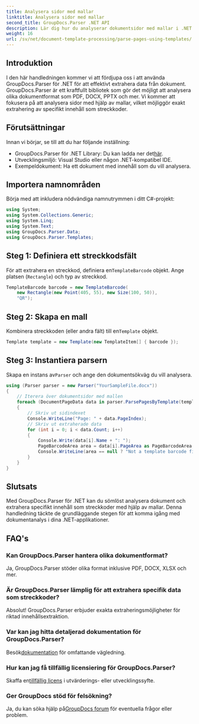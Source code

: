 ```yaml
---
title: Analysera sidor med mallar
linktitle: Analysera sidor med mallar
second_title: GroupDocs.Parser .NET API
description: Lär dig hur du analyserar dokumentsidor med mallar i .NET med GroupDocs.Parser. Extrahera specifikt innehåll effektivt för dina applikationer.
weight: 16
url: /sv/net/document-template-processing/parse-pages-using-templates/
---
```

## Introduktion
I den här handledningen kommer vi att fördjupa oss i att använda GroupDocs.Parser för .NET för att effektivt extrahera data från dokument. GroupDocs.Parser är ett kraftfullt bibliotek som gör det möjligt att analysera olika dokumentformat som PDF, DOCX, PPTX och mer. Vi kommer att fokusera på att analysera sidor med hjälp av mallar, vilket möjliggör exakt extrahering av specifikt innehåll som streckkoder.
## Förutsättningar
Innan vi börjar, se till att du har följande inställning:
-  GroupDocs.Parser för .NET Library: Du kan ladda ner det[här](https://releases.groupdocs.com/parser/net/).
- Utvecklingsmiljö: Visual Studio eller någon .NET-kompatibel IDE.
- Exempeldokument: Ha ett dokument med innehåll som du vill analysera.

## Importera namnområden
Börja med att inkludera nödvändiga namnutrymmen i ditt C#-projekt:
```csharp
using System;
using System.Collections.Generic;
using System.Linq;
using System.Text;
using GroupDocs.Parser.Data;
using GroupDocs.Parser.Templates;
```
## Steg 1: Definiera ett streckkodsfält
 För att extrahera en streckkod, definiera en`TemplateBarcode` objekt. Ange platsen (`Rectangle`) och typ av streckkod.
```csharp
TemplateBarcode barcode = new TemplateBarcode(
    new Rectangle(new Point(405, 55), new Size(100, 50)),
    "QR");
```
## Steg 2: Skapa en mall
 Kombinera streckkoden (eller andra fält) till en`Template` objekt.
```csharp
Template template = new Template(new TemplateItem[] { barcode });
```
## Steg 3: Instantiera parsern
 Skapa en instans av`Parser` och ange den dokumentsökväg du vill analysera.
```csharp
using (Parser parser = new Parser("YourSampleFile.docx"))
{
    // Iterera över dokumentsidor med mallen
    foreach (DocumentPageData data in parser.ParsePagesByTemplate(template))
    {
        // Skriv ut sidindexet
        Console.WriteLine("Page: " + data.PageIndex);
        // Skriv ut extraherade data
        for (int i = 0; i < data.Count; i++)
        {
            Console.Write(data[i].Name + ": ");
            PageBarcodeArea area = data[i].PageArea as PageBarcodeArea;
            Console.WriteLine(area == null ? "Not a template barcode field" : area.Value);
        }
    }
}
```

## Slutsats
Med GroupDocs.Parser för .NET kan du sömlöst analysera dokument och extrahera specifikt innehåll som streckkoder med hjälp av mallar. Denna handledning täckte de grundläggande stegen för att komma igång med dokumentanalys i dina .NET-applikationer.

## FAQ's
### Kan GroupDocs.Parser hantera olika dokumentformat?
Ja, GroupDocs.Parser stöder olika format inklusive PDF, DOCX, XLSX och mer.
### Är GroupDocs.Parser lämplig för att extrahera specifik data som streckkoder?
Absolut! GroupDocs.Parser erbjuder exakta extraheringsmöjligheter för riktad innehållsextraktion.
### Var kan jag hitta detaljerad dokumentation för GroupDocs.Parser?
 Besök[dokumentation](https://tutorials.groupdocs.com/parser/net/) för omfattande vägledning.
### Hur kan jag få tillfällig licensiering för GroupDocs.Parser?
 Skaffa en[tillfällig licens](https://purchase.groupdocs.com/temporary-license/) i utvärderings- eller utvecklingssyfte.
### Ger GroupDocs stöd för felsökning?
 Ja, du kan söka hjälp på[GroupDocs forum](https://forum.groupdocs.com/c/parser/17) för eventuella frågor eller problem.